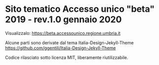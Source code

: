 # Sito tematico Accesso unico "beta" 2019 - rev.1.0 gennaio 2020


Visualizzalo: https://beta.accessounico.regione.umbria.it

Alcune parti sono derivate dal tema Italia-Design-Jekyll-Theme https://github.com/ggentili/Italia-Design-Jekyll-Theme

Codice rilasciato sotto licenza MIT, liberamente riutilizzabile.
